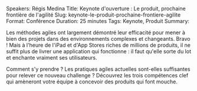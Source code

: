 Speakers: Régis Medina
Title: Keynote d'ouverture : Le produit, prochaine frontière de l'agilité
Slug: keynote-le-produit-prochaine-frontiere-agilite
Format: Conférence
Duration: 25 minutes
Tags: Keynote, Produit
Summary: 

Les méthodes agiles ont largement démontré leur efficacité pour mener à bien des projets dans des environnements complexes et changeants. Bravo ! Mais à l'heure de l'iPad et d'App Stores riches de millions de produits, il ne suffit plus de livrer une application qui fonctionne : il faut qu'elle sorte du lot et enchante vraiment ses utilisateurs.

Comment s'y prendre ? Les pratiques agiles actuelles sont-elles suffisantes pour relever ce nouveau challenge ? Découvrez les trois compétences clef qui amèneront votre équipe à concevoir des produits qui font mouche.
